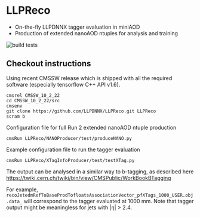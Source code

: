 # LLPReco
* On-the-fly LLPDNNX tagger evaluation in miniAOD
* Production of extended nanoAOD ntuples for analysis and training

![build tests](https://travis-ci.org/LLPDNNX/LLPReco.svg?branch=master)


## Checkout instructions

Using recent CMSSW release which is shipped with all the required software (especially tensorflow C++ API v1.6).
```
cmsrel CMSSW_10_2_22
cd CMSSW_10_2_22/src
cmsenv
git clone https://github.com/LLPDNNX/LLPReco.git LLPReco
scram b
```

Configuration file for full Run 2 extended nanoAOD ntuple production
```
cmsRun LLPReco/NANOProducer/test/produceNANO.py 
```

Example configuration file to run the tagger evaluation
```
cmsRun LLPReco/XTagInfoProducer/test/testXTag.py 
```

The output can be analysed in a similar way to b-tagging, as described here <https://twiki.cern.ch/twiki/bin/view/CMSPublic/WorkBookBTagging>

For example, ```recoJetedmRefToBaseProdTofloatsAssociationVector_pfXTags_1000_USER.obj.data_``` will correspond to the tagger evaluated at 1000 mm. Note that tagger output might be meaningless for jets with |η| > 2.4.
